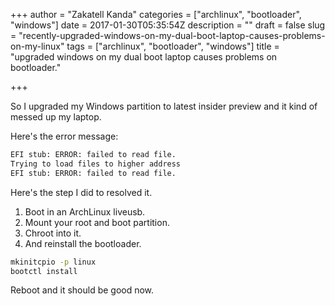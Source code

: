 +++
author = "Zakatell Kanda"
categories = ["archlinux", "bootloader", "windows"]
date = 2017-01-30T05:35:54Z
description = ""
draft = false
slug = "recently-upgraded-windows-on-my-dual-boot-laptop-causes-problems-on-my-linux"
tags = ["archlinux", "bootloader", "windows"]
title = "upgraded windows on my dual boot laptop causes problems on bootloader."

+++

So I upgraded my Windows partition to latest insider preview and it kind of messed up my laptop.

Here's the error message:

```sh
EFI stub: ERROR: failed to read file.
Trying to load files to higher address
EFI stub: ERROR: failed to read file.
```

Here's the step I did to resolved it.

1. Boot in an ArchLinux liveusb.
2. Mount your root and boot partition.
3. Chroot into it.
4. And reinstall the bootloader.

```sh
mkinitcpio -p linux
bootctl install
```

Reboot and it should be good now.
